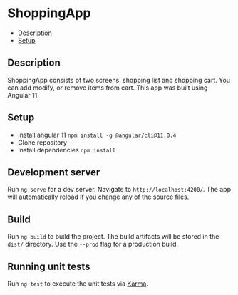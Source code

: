 # ShoppingApp

- [Description](#description)
- [Setup](#setup)

## Description
ShoppingApp consists of two screens, shopping list and shopping cart. You can add modify, or remove items from cart.
This app was built using Angular 11.

## Setup
- Install angular 11 `npm install -g @angular/cli@11.0.4`
- Clone repository
- Install dependencies `npm install`

## Development server

Run `ng serve` for a dev server. Navigate to `http://localhost:4200/`. The app will automatically reload if you change any of the source files.

## Build

Run `ng build` to build the project. The build artifacts will be stored in the `dist/` directory. Use the `--prod` flag for a production build.

## Running unit tests

Run `ng test` to execute the unit tests via [Karma](https://karma-runner.github.io).

